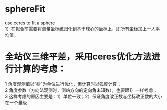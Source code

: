 # sphereFit  
use ceres to fit a sphere   
1）在拟合前需要将测量坐标统归化到基于球心的坐标上，即所有坐标加上一人平均值。  

# 全站仪三维平差，采用ceres优化方法进行计算的考虑：  
1 角度观测值以“秒”为单位进行优化，但计算时以弧度计算；  
2 角度参数（方向法观测时，测站方向的定向角未知数），也要跟1）一样考虑；  
3 这样考虑的原因主要是：1）单位一致；2）保证角度改正数与坐标改正数的大小在一个量级  
